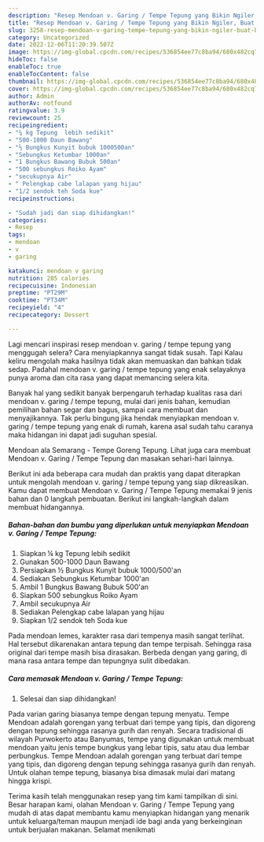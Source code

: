 ```yaml
---
description: "Resep Mendoan v. Garing / Tempe Tepung yang Bikin Ngiler, Buat Buka Puasa Sempurna"
title: "Resep Mendoan v. Garing / Tempe Tepung yang Bikin Ngiler, Buat Buka Puasa Sempurna"
slug: 3258-resep-mendoan-v-garing-tempe-tepung-yang-bikin-ngiler-buat-buka-puasa-sempurna
category: Uncategorized
date: 2022-12-06T11:20:39.507Z
image: https://img-global.cpcdn.com/recipes/536854ee77c8ba94/680x482cq70/mendoan-v-garing-tempe-tepung-foto-resep-utama.jpg
hideToc: false
enableToc: true
enableTocContent: false
thumbnail: https://img-global.cpcdn.com/recipes/536854ee77c8ba94/680x482cq70/mendoan-v-garing-tempe-tepung-foto-resep-utama.jpg
cover: https://img-global.cpcdn.com/recipes/536854ee77c8ba94/680x482cq70/mendoan-v-garing-tempe-tepung-foto-resep-utama.jpg
author: Admin
authorAv: notfound
ratingvalue: 3.9
reviewcount: 25
recipeingredient:
- "¼ kg Tepung  lebih sedikit"
- "500-1000 Daun Bawang"
- "½ Bungkus Kunyit bubuk 1000500an"
- "Sebungkus Ketumbar 1000an"
- "1 Bungkus Bawang Bubuk 500an"
- "500 sebungkus Roiko Ayam"
- "secukupnya Air"
- " Pelengkap cabe lalapan yang hijau"
- "1/2 sendok teh Soda kue"
recipeinstructions:

- "Sudah jadi dan siap dihidangkan!"
categories:
- Resep
tags:
- mendoan
- v
- garing

katakunci: mendoan v garing 
nutrition: 285 calories
recipecuisine: Indonesian
preptime: "PT29M"
cooktime: "PT34M"
recipeyield: "4"
recipecategory: Dessert

---
```



Lagi mencari inspirasi resep mendoan v. garing / tempe tepung yang menggugah selera? Cara menyiapkannya sangat tidak susah. Tapi Kalau keliru mengolah maka hasilnya tidak akan memuaskan dan bahkan tidak sedap. Padahal mendoan v. garing / tempe tepung yang enak selayaknya punya aroma dan cita rasa yang dapat memancing selera kita.


Banyak hal yang sedikit banyak berpengaruh terhadap kualitas rasa dari mendoan v. garing / tempe tepung, mulai dari jenis bahan, kemudian pemilihan bahan segar dan bagus, sampai cara membuat dan menyajikannya. Tak perlu bingung jika hendak menyiapkan mendoan v. garing / tempe tepung yang enak di rumah, karena asal sudah tahu caranya maka hidangan ini dapat jadi suguhan spesial.

Mendoan ala Semarang - Tempe Goreng Tepung. Lihat juga cara membuat Mendoan v. Garing / Tempe Tepung dan masakan sehari-hari lainnya.


Berikut ini ada beberapa cara mudah dan praktis yang dapat diterapkan untuk mengolah mendoan v. garing / tempe tepung yang siap dikreasikan. Kamu dapat membuat Mendoan v. Garing / Tempe Tepung memakai 9 jenis bahan dan 0 langkah pembuatan. Berikut ini langkah-langkah dalam membuat hidangannya.

<!--inarticleads1-->

##### Bahan-bahan dan bumbu yang diperlukan untuk menyiapkan Mendoan v. Garing / Tempe Tepung:

1. Siapkan ¼ kg Tepung  lebih sedikit
1. Gunakan 500-1000 Daun Bawang
1. Persiapkan ½ Bungkus Kunyit bubuk 1000/500&#39;an
1. Sediakan Sebungkus Ketumbar 1000&#39;an
1. Ambil 1 Bungkus Bawang Bubuk 500&#39;an
1. Siapkan 500 sebungkus Roiko Ayam
1. Ambil secukupnya Air
1. Sediakan  Pelengkap cabe lalapan yang hijau
1. Siapkan 1/2 sendok teh Soda kue


Pada mendoan lemes, karakter rasa dari tempenya masih sangat terlihat. Hal tersebut dikarenakan antara tepung dan tempe terpisah. Sehingga rasa original dari tempe masih bisa dirasakan. Berbeda dengan yang garing, di mana rasa antara tempe dan tepungnya sulit dibedakan. 

<!--inarticleads2-->

##### Cara memasak Mendoan v. Garing / Tempe Tepung:


1. Selesai dan siap dihidangkan!

Pada varian garing biasanya tempe dengan tepung menyatu. Tempe Mendoan adalah gorengan yang terbuat dari tempe yang tipis, dan digoreng dengan tepung sehingga rasanya gurih dan renyah. Secara tradisional di wilayah Purwokerto atau Banyumas, tempe yang digunakan untuk membuat mendoan yaitu jenis tempe bungkus yang lebar tipis, satu atau dua lembar perbungkus. Tempe Mendoan adalah gorengan yang terbuat dari tempe yang tipis, dan digoreng dengan tepung sehingga rasanya gurih dan renyah. Untuk olahan tempe tepung, biasanya bisa dimasak mulai dari matang hingga krispi. 

Terima kasih telah menggunakan resep yang tim kami tampilkan di sini. Besar harapan kami, olahan Mendoan v. Garing / Tempe Tepung yang mudah di atas dapat membantu kamu menyiapkan hidangan yang menarik untuk keluarga/teman maupun menjadi ide bagi anda yang berkeinginan untuk berjualan makanan. Selamat menikmati
